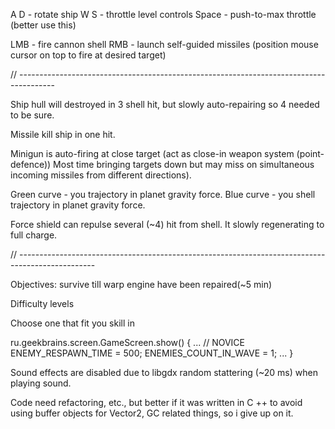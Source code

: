 A D - rotate ship 
W S - throttle level controls
Space - push-to-max throttle (better use this)

LMB - fire cannon shell
RMB - launch self-guided missiles (position mouse cursor on top to fire at desired target)

// ---------------------------------------------------------------------------------------


Ship hull will destroyed in 3 shell hit, but slowly auto-repairing
so 4 needed to be sure.

Missile kill ship in one hit.

Minigun is auto-firing at close target (act as close-in weapon system (point-defence))
Most time bringing targets down but may miss on simultaneous incoming missiles from different directions).

Green curve - you trajectory in planet gravity force.
Blue curve - you shell trajectory in planet gravity force.

Force shield can repulse several (~4) hit from shell. It slowly regenerating to full charge.

// -------------------------------------------------------------------------------------------------

Objectives: survive till warp engine have been repaired(~5 min)



Difficulty levels

Choose one that fit you skill in

ru.geekbrains.screen.GameScreen.show() {
...
        // NOVICE
        ENEMY_RESPAWN_TIME = 500;
        ENEMIES_COUNT_IN_WAVE = 1;
...
}

Sound effects are disabled due to libgdx  random stattering (~20 ms) when playing sound.

Code need refactoring, etc., but better if it was written in C ++ to avoid using buffer objects for Vector2,
GC related things, so i give up on it.









